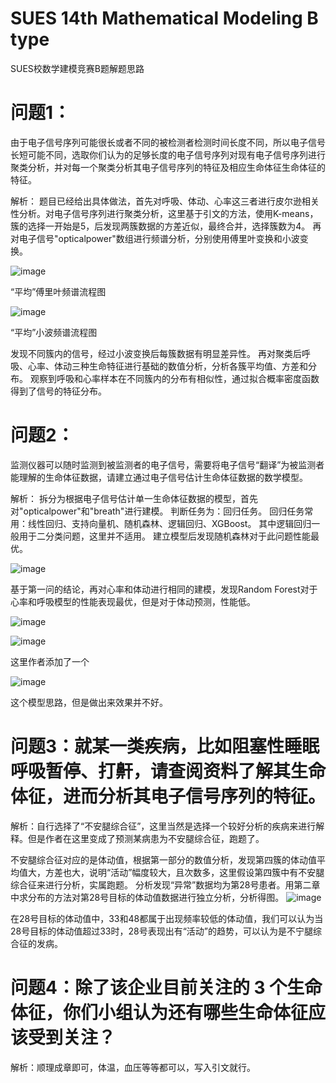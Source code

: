 # SUES 14th Mathematical Modeling B type
 SUES校数学建模竞赛B题解题思路
# 问题1：
 由于电子信号序列可能很长或者不同的被检测者检测时间长度不同，所以电子信号长短可能不同，选取你们认为的足够长度的电子信号序列对现有电子信号序列进行聚类分析，并对每一个聚类分析其电子信号序列的特征及相应生命体征生命体征的特征。

解析：
 题目已经给出具体做法，首先对呼吸、体动、心率这三者进行皮尔逊相关性分析。对电子信号序列进行聚类分析，这里基于引文的方法，使用K-means，簇的选择一开始是5，后发现两簇数据的方差近似，最终合并，选择簇数为4。
 再对电子信号"opticalpower"数组进行频谱分析，分别使用傅里叶变换和小波变换。
 
 ![image](https://github.com/weisuojiushiwd/SUES-14th-Mathematical-Modeling-B-type/assets/121271836/6ad383f9-0dc5-4dcd-9e0e-2a173edbde54)
 
“平均”傅里叶频谱流程图 

 ![image](https://github.com/weisuojiushiwd/SUES-14th-Mathematical-Modeling-B-type/assets/121271836/85a25bde-dc0d-4493-a570-76d0a68d88b0)
 
 “平均”小波频谱流程图
 
发现不同簇内的信号，经过小波变换后每簇数据有明显差异性。
再对聚类后呼吸、心率、体动三种生命特征进行基础的数值分析，分析各簇平均值、方差和分布。
观察到呼吸和心率样本在不同簇内的分布有相似性，通过拟合概率密度函数得到了信号的特征分布。

# 问题2：
监测仪器可以随时监测到被监测者的电子信号，需要将电子信号“翻译”为被监测者能理解的生命体征数据，请建立通过电子信号估计生命体征数据的数学模型。

解析：
拆分为根据电子信号估计单一生命体征数据的模型，首先对"opticalpower"和"breath"进行建模。
判断任务为：回归任务。
回归任务常用：线性回归、支持向量机、随机森林、逻辑回归、XGBoost。
其中逻辑回归一般用于二分类问题，这里并不适用。
建立模型后发现随机森林对于此问题性能最优。

![image](https://github.com/weisuojiushiwd/SUES-14th-Mathematical-Modeling-B-type/assets/121271836/a977f887-b430-40b1-a0b2-db7c0f2cf71d)

基于第一问的结论，再对心率和体动进行相同的建模，发现Random Forest对于心率和呼吸模型的性能表现最优，但是对于体动预测，性能低。

![image](https://github.com/weisuojiushiwd/SUES-14th-Mathematical-Modeling-B-type/assets/121271836/fd66d01f-4d22-49a7-acef-3952933f7d36)

![image](https://github.com/weisuojiushiwd/SUES-14th-Mathematical-Modeling-B-type/assets/121271836/95c2a8f5-748b-4a14-849d-f491fa6187d2)

这里作者添加了一个

![image](https://github.com/weisuojiushiwd/SUES-14th-Mathematical-Modeling-B-type/assets/121271836/d9c7a1b7-f40f-41cc-9133-b5301189c908)

这个模型思路，但是做出来效果并不好。

# 问题3：就某一类疾病，比如阻塞性睡眠呼吸暂停、打鼾，请查阅资料了解其生命体征，进而分析其电子信号序列的特征。

解析：自行选择了“不安腿综合征”，这里当然是选择一个较好分析的疾病来进行解释。但是作者在这里变成了预测某病患为不安腿综合征，跑题了。

不安腿综合征对应的是体动值，根据第一部分的数值分析，发现第四簇的体动值平均值大，方差也大，说明“活动”幅度较大，且次数多，这里假设第四簇中有不安腿综合征来进行分析，实属跑题。
分析发现“异常”数据均为第28号患者。用第二章中求分布的方法对第28号目标的体动值数据进行独立分析，分析得图。
![image](https://github.com/weisuojiushiwd/SUES-14th-Mathematical-Modeling-B-type/assets/121271836/0c88a7d1-f415-40c9-a0d7-8acfe3f3cd97)

在28号目标的体动值中，33和48都属于出现频率较低的体动值，我们可以认为当28号目标的体动值超过33时，28号表现出有“活动”的趋势，可以认为是不宁腿综合征的发病。

# 问题4：除了该企业目前关注的 3 个生命体征，你们小组认为还有哪些生命体征应该受到关注？

解析：顺理成章即可，体温，血压等等都可以，写入引文就行。
